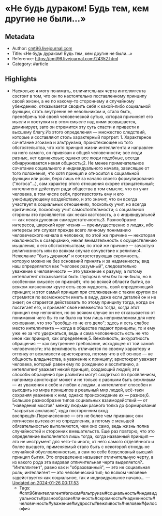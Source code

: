 # «Не будь дураком! Будь тем, кем другие не были…»

## Metadata
- Author: [cmt96.livejournal.com]()
- Title: «Не будь дураком! Будь тем, кем другие не были…»
- Reference: https://cmt96.livejournal.com/24352.html
- Category: #article

## Highlights
- Насколько я могу понимать, отличительная черта интеллигента состоит в том, что он по настоятельно поставленному принципу своей жизни, а не по какому-то стороннему и случайному убеждению, отказывается сводить себя к какой-либо социальной функции, стать внутренне её невольником и, стало быть, пренебречь той своей человеческой сутью, которая причиняет его мысли и поступки и в этом смысле над ними возвышается, доминирует, зато он стремится эту суть спасти и привести к высшему благу.Из этого определения — множество следствий, которые и составляют столь характерный портрет: 1. Характерное сочетание эгоизма и альтруизма, проистекающее из того обстоятельства, что хотя принцип жизни интеллигента и направлен на него самого, он привязан к общей человечности; все люди разные, нет одинаковых; однако все люди подобные, всегда обнаруживается некая общность;2. Не менее примечательное сочетание социального и индивидуального начала, зависящее от того положения, что хотя принцип и относится к социальной функции или роли, беря лишь её за начало своего формулирования ("логоса"…), сам характер этого отношения скорее отрицательный; интеллигент действует ради общества в том смысле, что он учит человека, в том числе себя, противостоять ему и его унифицирующему воздействию, и это значит, что он всегда участвует в социальных отношениях, поскольку учит, но всегда критически, поскольку учит самостоятельности; с социальной стороны это проявляется как некая кастовость, а с индивидуальной — как некая духовная самодостаточность;3. Разнообразие интересов, широкий круг чтения — преимущественно о людях, ибо интересы эти служат прежде всего личному пониманию человеческого начала в человеке; по этой же причине — некоторая наклонность к созерцанию, некая внимательность к осуществлению мышления, к его обстоятельствам; по этой же причине — зачастую религиозность или во всяком случае сочувствие к религии;4. Нежелание "быть дураком" и соответствующая скромность, которую можно не без оснований принять и за надменность; вид наш определяется как "человек разумный", следовательно уважение к человечности — это уважение к разуму; а потому интеллигент отказывается быть глупцом в чём бы то ни было, но в особенном смысле: он признаёт, что во всякой области бытия, во всяком жизненном круге есть своя мудрость, свой определяющий принцип; и этот самый принцип при столкновении с таким кругом он стремится по возможности иметь в виду, даже если деталей он и не знает; он старается действовать по этому принципу тогда, когда он постигает его, и признаёт своё невежество тогда, когда этот принцип ему непонятен, но во всяком случае он не отказывается от понимания чего бы то ни было на том лишь неприемлемом для него основании, что это "вообще-то не его дело"; здесь и есть слабое место интеллигента — когда в обществе падают принципы, то и ему уже не за что удержаться, ведь и сама человечность есть не что иное как принцип, как определение;5. Вежливость, аккуратность обращения — как внутреннее требование, исходящее от той самой человечности; эта вежливость отличается по своему характеру и оттенку от вежливости аристократов, потому что в её основе — не общность владычества, а уважение к принципу; аристократ уважает человека, который равен ему по рождению и воспитанию, а интеллигент уважает некий принцип, создающий людей; эти способы обращения при развитии могут сходиться по проявлениям, например аристократ может и не только с равными быть вежливым — из уважения к себе и любви к людям, а интеллигент способен и выходить из мира принципов в реальный мир людей, всё-таки сохраняя уважение к ним; однако происхождение их — разное;6. Большое разнообразие типов социальных взаимодействий — от "наведения мостов" между людьми разного толка до формирования "закрытых анклавов", куда посторонним вход воспрещён.Перечисленное — это не более чем признаки; они логически вытекают из определения, а потому с меньшей обязательностью выполняются, чем оно само, ведь жизнь полна случайностей и сторонних вмешательств. Ещё раз повторю, что это определение выполняется лишь тогда, когда названный принцип — это не инструмент для чего-то иного, от него самого отделённого и более высшего, применяемый стало быть с некоторой отнюдь не случайной обусловленностью, а сам по себе безусловный высший принцип бытия. Это определение называет отличительную черту, а из какого рода эта видовая отличительная черта выделяется?.. "Интеллигент", равно как и "образованный", — это не социальная роль; интеллигент — это человеческий тип; во всяком человеке задействуется как социальное, так и индивидуальное начало… — [Updated on 2024-01-26 00:17:53](https://hyp.is/M3ZWALvHEe6Y3d_ApQUxVQ/cmt96.livejournal.com/24352.html)
   - Tags: #cmt96#интеллигент#эгоизм#альтруизм#социальность#индивидуальность#разнообразие#личность#скромность#надменность#человечность#уважение#мудрость#вежливость#человек#философия
